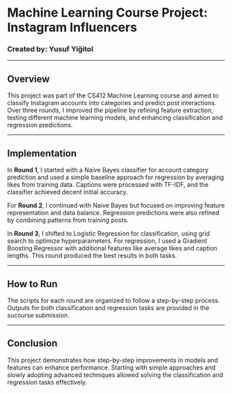 # Machine Learning Course Project: Instagram Influencers

### Created by: Yusuf Yiğitol

---

## Overview

This project was part of the CS412 Machine Learning course and aimed to classify Instagram accounts into categories and predict post interactions. Over three rounds, I improved the pipeline by refining feature extraction, testing different machine learning models, and enhancing classification and regression predictions.

---

## Implementation

In **Round 1**, I started with a Naive Bayes classifier for account category prediction and used a simple baseline approach for regression by averaging likes from training data. Captions were processed with TF-IDF, and the classifier achieved decent initial accuracy.

For **Round 2**, I continued with Naive Bayes but focused on improving feature representation and data balance. Regression predictions were also refined by combining patterns from training posts.

In **Round 3**, I shifted to Logistic Regression for classification, using grid search to optimize hyperparameters. For regression, I used a Gradient Boosting Regressor with additional features like average likes and caption lengths. This round produced the best results in both tasks.

---

## How to Run

The scripts for each round are organized to follow a step-by-step process. Outputs for both classification and regression tasks are provided in the sucourse submission.

---

## Conclusion

This project demonstrates how step-by-step improvements in models and features can enhance performance. Starting with simple approaches and slowly adopting advanced techniques allowed solving the classification and regression tasks effectively.


